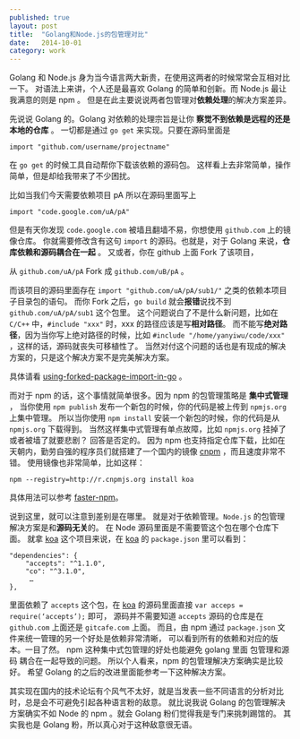 ```yaml
---
published: true
layout: post
title:  "Golang和Node.js的包管理对比"
date:   2014-10-01
category: work
---
```


Golang 和 Node.js 身为当今语言两大新贵，在使用这两者的时候常常会互相对比一下。
对语法上来讲，个人还是最喜欢 Golang 的简单和创新。而 Node.js 最让我满意的则是 npm 。
但是在此主要说说两者包管理对**依赖处理**的解决方案差异。

先说说 Golang 的。Golang 对依赖的处理宗旨是让你 **察觉不到依赖是远程的还是本地的仓库** 。
一切都是通过 `go get` 来实现。只要在源码里面是 

```
import "github.com/username/projectname"
```

在 `go get` 的时候工具自动帮你下载该依赖的源码包。
这样看上去非常简单，操作简单，但是却给我带来了不少困扰。

比如当我们今天需要依赖项目 pA 所以在源码里面写上 

```
import "code.google.com/uA/pA"
``` 

但是有天你发现 `code.google.com` 被墙且翻墙不易，你想使用 `github.com` 上的镜像仓库。
你就需要修改含有这句 `import` 的源码。也就是，对于 Golang 来说，**仓库依赖和源码耦合在一起** 。
又或者，你在 github 上面 Fork 了该项目，

从 `github.com/uA/pA` Fork 成 `github.com/uB/pA` 。

而该项目的源码里面存在 `import "github.com/uA/pA/sub1/"` 之类的依赖本项目子目录包的语句。
而你 Fork 之后，`go build` 就会**报错**说找不到 `github.com/uA/pA/sub1` 这个包里。
这个问题说白了不是什么新问题，比如在 `C/C++` 中，`#include "xxx"` 时，xxx 的路径应该是写**相对路径**。
而不能写**绝对路径**，因为当你写上绝对路径的时候，比如 `#include "/home/yanyiwu/code/xxx"` ，这样的话，源码就丧失可移植性了。
当然对付这个问题的话也是有现成的解决方案的，只是这个解决方案不是完美解决方案。

具体请看 [using-forked-package-import-in-go] 。

而对于 npm 的话，这个事情就简单很多。因为 npm 的包管理策略是 **集中式管理** ，
当你使用 `npm publish` 发布一个新包的时候，你的代码是被上传到 `npmjs.org` 上集中管理。
所以当你使用 `npm install` 安装一个新包的时候，你的代码是从 `npmjs.org` 下载得到。
当然这样集中式管理有单点故障，比如 `npmjs.org` 挂掉了或者被墙了就要悲剧？ 回答是否定的。
因为 npm 也支持指定仓库下载，比如在天朝内，勤劳自强的程序员们就搭建了一个国内的镜像 [cnpm] ，而且速度非常不错。
使用镜像也非常简单，比如这样：

```
npm --registry=http://r.cnpmjs.org install koa
```

具体用法可以参考 [faster-npm]。

说到这里，就可以注意到差别是在哪里。
就是对于依赖管理。`Node.js` 的包管理解决方案是和**源码无关**的。
在 Node 源码里面是不需要管这个包在哪个仓库下面。
就拿 [koa] 这个项目来说，在 [koa] 的 `package.json` 里可以看到：

```
"dependencies": {
    "accepts": "^1.1.0",
    "co": "^3.1.0",
     …
},
```

里面依赖了 `accepts` 这个包，在 [koa] 的源码里面直接 `var acceps = require(‘accepts’);` 即可，
源码并不需要知道 `accepts` 源码的仓库是在 `github.com` 上面还是 `gitcafe.com` 上面。
而且，由 npm 通过 `package.json` 文件来统一管理的另一个好处是依赖非常清晰，
可以看到所有的依赖和对应的版本。一目了然。
npm 这种集中式包管理的好处也能避免 golang 里面 包管理和源码 耦合在一起导致的问题。
所以个人看来，npm 的包管理解决方案确实是比较好。 希望 Golang 的之后的改进里面能参考一下这种解决方案。

其实现在国内的技术论坛有个风气不太好，就是当发表一些不同语言的分析对比时，总是会不可避免引起各种语言粉的敌意。
就比说我说 Golang 的包管理解决方案确实不如 Node 的 npm 。就会 Golang 粉们觉得我是专门来挑刺踢馆的。
其实我也是 Golang 粉，所以真心对于这种敌意很无语。

[using-forked-package-import-in-go]:http://stackoverflow.com/questions/14323872/using-forked-package-import-in-go
[cnpm]:http://cnpm.org/
[faster-npm]:http://fengmk2.cnpmjs.org/blog/2014/03/node-env-and-faster-npm.html
[koa]:https://github.com/koajs/koa
